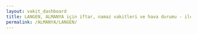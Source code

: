 ```yaml
---
layout: vakit_dashboard
title: LANGEN, ALMANYA için iftar, namaz vakitleri ve hava durumu - ilçe/eyalet seç
permalink: /ALMANYA/LANGEN/
---
```


<script type="text/javascript">
  var GLOBAL_COUNTRY = 'ALMANYA';
  var GLOBAL_CITY = 'LANGEN';
  var GLOBAL_STATE = '';
  var lat = 72;
  var lon = 21;
</script>

